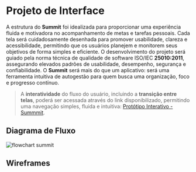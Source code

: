 # Projeto de Interface

A estrutura do **Summit** foi idealizada para proporcionar uma experiência fluida e motivadora no acompanhamento de metas e tarefas pessoais. Cada tela será cuidadosamente desenhada para promover usabilidade, clareza e acessibilidade, permitindo que os usuários planejem e monitorem seus objetivos de forma simples e eficiente. O desenvolvimento do projeto será guiado pela norma técnica de qualidade de software ISO/IEC **25010:2011**, assegurando elevados padrões de usabilidade, desempenho, segurança e confiabilidade. O **Summit** será mais do que um aplicativo: será uma ferramenta intuitiva de autogestão para quem busca uma organização, foco e progresso contínuo.

> A **interatividade** do fluxo do usuário, incluindo a **transição entre telas**, poderá ser acessada através do link disponibilizado, permitindo uma navegação simples, fluida e intuitiva: [Protótipo Interativo - Summmit](#).

## Diagrama de Fluxo

![flowchart summit](https://github.com/user-attachments/assets/e9bc5f29-f32b-4735-88f0-63c8bc16bc0c)

## Wireframes
